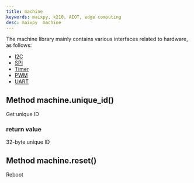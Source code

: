 ```yaml
---
title: machine
keywords: maixpy, k210, AIOT, edge computing
desc: maixpy  machine
---
```



The machine library mainly contains various interfaces related to hardware, as follows:

* [I2C](i2c.md)
* [SPI](spi.md)
* [Timer](timer.md)
* [PWM](pwm.md)
* [UART](uart.md)


## Method machine.unique_id()

Get unique ID


### return value

32-byte unique ID

## Method machine.reset()

Reboot
